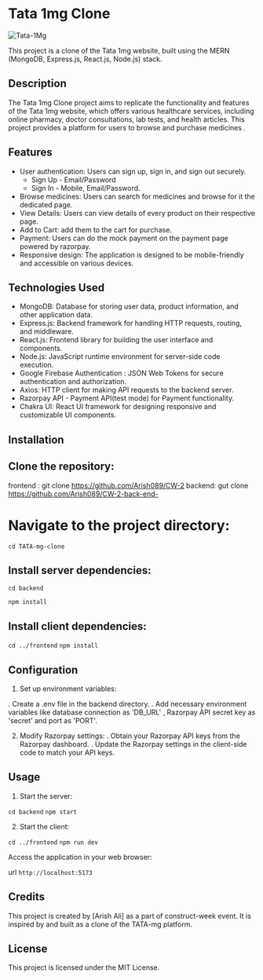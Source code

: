 # Tata 1mg Clone

![Tata-1Mg](https://i.pinimg.com/736x/2a/61/83/2a618394e93bbdf6c4515463df2651af.jpg)

This project is a clone of the Tata 1mg website, built using the MERN (MongoDB, Express.js, React.js, Node.js) stack.

## Description

The Tata 1mg Clone project aims to replicate the functionality and features of the Tata 1mg website, which offers various healthcare services, including online pharmacy, doctor consultations, lab tests, and health articles. This project provides a platform for users to browse and purchase medicines .

## Features

- User authentication: Users can sign up, sign in, and sign out securely.
  - Sign Up - Email/Password
  - Sign In - Mobile, Email/Password.
- Browse medicines: Users can search for medicines and browse for it the dedicated page. 
- View Details: Users can view details of every product on their respective page.
- Add to Cart: add them to the cart for purchase.
- Payment: Users can do the mock payment on the payment page powered by razorpay. 
- Responsive design: The application is designed to be mobile-friendly and accessible on various devices.

## Technologies Used

- MongoDB: Database for storing user data, product information, and other application data.
- Express.js: Backend framework for handling HTTP requests, routing, and middleware.
- React.js: Frontend library for building the user interface and components.
- Node.js: JavaScript runtime environment for server-side code execution.
- Google Firebase Authentication : JSON Web Tokens for secure authentication and authorization.
- Axios: HTTP client for making API requests to the backend server.
- Razorpay API - Payment API(test mode) for Payment functionality.
- Chakra UI: React UI framework for designing responsive and customizable UI components.

## Installation

## Clone the repository:

frontend : git clone https://github.com/Arish089/CW-2
backend: gut clone https://github.com/Arish089/CW-2-back-end-

# Navigate to the project directory:

```cd TATA-mg-clone```


## Install server dependencies:

```cd backend```

```npm install```


## Install client dependencies:

```cd ../frontend```
```npm install```

## Configuration

 1. Set up environment variables:

. Create a .env file in the backend directory.
. Add necessary environment variables like database connection as 'DB_URL' , Razorpay API secret key as 'secret' and port as 'PORT'.

 2. Modify Razorpay settings:
. Obtain your Razorpay API keys from the Razorpay dashboard.
. Update the Razorpay settings in the client-side code to match your API keys.

## Usage

1. Start the server:

```cd backend```
```npm start```


2. Start the client:

```cd ../frontend```
```npm run dev```

Access the application in your web browser:

url
```http://localhost:5173```

## Credits
This project is created by [Arish Ali] as a part of construct-week event. It is inspired by and built as a clone of the TATA-mg platform.

## License
This project is licensed under the MIT License.

